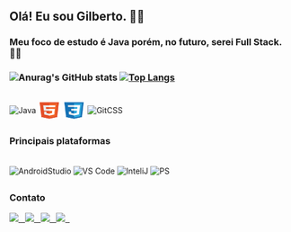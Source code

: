 ## Olá! Eu sou Gilberto. 🖖🏾

### Meu foco de estudo é Java porém, no futuro, serei Full Stack. 👨‍💻
<div>

### ![Anurag's GitHub stats](https://github-readme-stats.vercel.app/api?username=gnsf01&show_icons=true&theme=transparent) [![Top Langs](https://github-readme-stats.vercel.app/api/top-langs/?username=gnsf01&layout=compact&theme=transparent)](https://github.com/gnsf01/github-readme-stats)
 
</div>

<div style="display: inline_block"><br>
  <img align="center" alt="Java" height="30" width="40" src="https://cdn.jsdelivr.net/gh/devicons/devicon/icons/java/java-original.svg">
  <img align="center" alt="HTML" height="30" width="40" src="https://raw.githubusercontent.com/devicons/devicon/master/icons/html5/html5-original.svg">
  <img align="center" alt="CSS" height="30" width="40" src="https://raw.githubusercontent.com/devicons/devicon/master/icons/css3/css3-original.svg">
  <img align="center" alt="GitCSS" height="30" width="40" src="https://cdn.jsdelivr.net/gh/devicons/devicon/icons/git/git-original.svg">
</div>

##

### Principais plataformas
<div style="display: inline_block"><br>
  <img align="center" alt="AndroidStudio" height="30" width="40" src="https://cdn.jsdelivr.net/gh/devicons/devicon/icons/androidstudio/androidstudio-original.svg">
  <img align="center" alt="VS Code" height="30" width="40" src="https://cdn.jsdelivr.net/gh/devicons/devicon/icons/vscode/vscode-original.svg">
  <img align="center" alt="InteliJ" height="30" width="40" src="https://cdn.jsdelivr.net/gh/devicons/devicon/icons/intellij/intellij-original.svg">
  <img align="center" alt="PS" height="30" width="40" src="https://cdn.jsdelivr.net/gh/devicons/devicon/icons/photoshop/photoshop-plain.svg">
</div>



##

### Contato
<div> 
  <a href="https://instagram.com/gibaozinhoo" target="_blank"> <img src="https://img.shields.io/badge/-Instagram-%23E4405F?style=for-the-badge&logo=instagram&logoColor=white" target="_blank"> &nbsp </a>
 <a href="https://discord.gg/TWWDNSbM" target="_blank"><img src="https://img.shields.io/badge/Discord-7289DA?style=for-the-badge&logo=discord&logoColor=white" target="_blank"> &nbsp </a> 
  <a href = "https://mailto:g.nsfilho01@gmail.com?subject=Subject&body=Ol%C3%A1!"> <img src="https://img.shields.io/badge/-Gmail-%23333?style=for-the-badge&logo=gmail&logoColor=white" target="_blank"> &nbsp </a>
  <a href="https://www.linkedin.com/in/gnsfilho01" target="_blank"><img src="https://img.shields.io/badge/-LinkedIn-%230077B5?style=for-the-badge&logo=linkedin&logoColor=white" target="_blank"> &nbsp </a> 
  
</div>

<!--- ![Snake animation](https://github.com/gnsf01/gnsf01/blob/output/github-contribution-grid-snake.svg) 
parei aq - https://www.youtube.com/watch?v=TsaLQAetPLU --->
